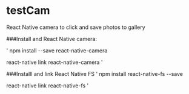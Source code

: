 # testCam
React Native camera to click and save photos to gallery



###Install and React Native camera:

 ' npm install --save react-native-camera

  react-native link react-native-camera '

###Installl and link React Native FS
  ' npm install react-native-fs --save

  react-native link react-native-fs '
